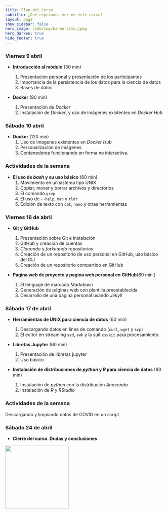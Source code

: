 ```yaml
---
title: Plan del Curso
subtitle: ¿Qué esperamos ver en este curso?
layout: page
show_sidebar: false
hero_image: /idb/img/bannercito.jpeg 
hero_darken: true
hide_footer: true
---
```


### Viernes 9 abril

- **Introducción al módulo** (30 min)  
   1. Presentación personal y presentación de los participantes
   2. Importancia de la persistencia de los datos para la ciencia de datos
   3. Bases de datos
   
- **Docker** (90 min)
   1. Presentación de *Docker*
   2. Instalación de *Docker*, y uso de imágenes existentes en *Docker Hub*

### Sábado 10 abril

- **Docker** (120 min)
   1. Uso de imágenes existentes en *Docker Hub*
   2. Personalización de imágenes
   3. Contenedores funcionando en forma no interactiva.   

### Actividades de la semana 

- **El uso de *bash* y su uso básico** (60 min)
   1. Movimiento en un sistema tipo UNIX
   2. Copiar, mover y borrar archivos y directorios
   3. El comando `grep`
   4. El uso de `--help`, `man` y `tldr`
   5. Edición de texto con `cat`, `nano` y otras herramientas 

### Viernes 16 de abril

- **Git y GitHub** 
   1. Presentación sobre Git e instalación
   2. GitHub y creación de cuentas
   3. *Clonando* y *forkeando* repositorios
   4. Creación de un repositorio de uso personal en GitHub, uso básico del CLI
   5. Creación de un repositorio compartido en GitHub

- **Pagina web de proyecto y pagina web personal en GitHub**(60 min.)
   1. El lenguaje de marcado *Markdown*
   2. Generación de páginas web con plantilla preestablecida
   3. Desarrollo de una página personal usando *Jekyll* 

### Sábado 17 de abril

- **Herramientas de UNIX para ciencia de datos** (60 min)  
   1. Descargando datos en linea de comando (`curl`, `wget` y `scp`)
   2. El editor en streaming `sed`, `awk`  y la suit `csvkit` para procesamiento.
   
- **Libretas Jupyter** (60 min)  
   1. Presentación de libretas jupyter
   2. Uso básico

- **Instalación de distribuciones de *python* y *R* para ciencia de datos** (60 min)  
   1. Instalación de *python* con la distribución *Anaconda* 
   2. Instalación de *R* y *RStudio*

### Actividades de la semana

Descargando y limpiando datos de COVID en un script

### Sábado 24 de abril

- **Cierre del curso. Dudas y conclusiones**


<img src="/idb/img/MCDLogo.png" width="200">
